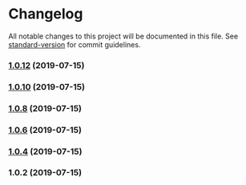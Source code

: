# Changelog

All notable changes to this project will be documented in this file. See [standard-version](https://github.com/conventional-changelog/standard-version) for commit guidelines.

### [1.0.12](https://github.com/levabala/smartpathfinders/compare/v1.0.10...v1.0.12) (2019-07-15)



### [1.0.10](https://github.com/levabala/smartpathfinders/compare/v1.0.8...v1.0.10) (2019-07-15)



### [1.0.8](https://github.com/levabala/smartpathfinders/compare/v1.0.6...v1.0.8) (2019-07-15)



### [1.0.6](https://github.com/levabala/smartpathfinders/compare/v1.0.4...v1.0.6) (2019-07-15)



### [1.0.4](https://github.com/levabala/smartpathfinders/compare/v1.0.2...v1.0.4) (2019-07-15)



### 1.0.2 (2019-07-15)
